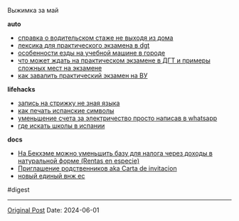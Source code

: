 Выжимка за май

**auto**
- [справка о водительском стаже не выходя из дома](2159.md)
- [лексика для практического экзамена в dgt](2171.md)
- [особенности езды на учебной машине в городе](2194.md)
- [что может ждать на практическом экзамене в ДГТ и примеры сложных мест на экзамене](2222.md)
- [как завалить практический экзамен на ВУ](2239.md)

**lifehacks**
- [запись на стрижку не зная языка](2160.md)
- [как печать испанские символы](2172.md)
- [уменьшение счета за электричество просто написав в whatsapp](2185.md)
- [где искать школы в испании](2238.md)

**docs**
- [На Бекхэме можно уменьшить базу для налога через доходы в натуральной форме (Rentas en especie)](2183.md)
- [Приглашение родственников aka Carta de invitacion](2193.md)
- [новый единый внж ес](2198.md)

#digest

---
[Original Post](https://t.me/lev2tarragona/2259)
Date: 2024-06-01
